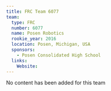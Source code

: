 ```yaml
---
title: FRC Team 6077
team:
  type: FRC
  number: 6077
  name: Posen Robotics
  rookie_year: 2016
  location: Posen, Michigan, USA
  sponsors:
    - Posen Consolidated High School
  links:
    Website: 
---
```

No content has been added for this team